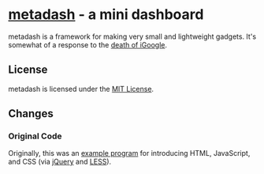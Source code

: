 # [metadash](http://metaist.com/dash) - a mini dashboard
metadash is a framework for making very small and lightweight gadgets. It's
somewhat of a response to the [death of iGoogle][wiki-igoogle].

## License
metadash is licensed under the [MIT License][mit].

## Changes

### Original Code
Originally, this was an [example program][meta-1] for introducing HTML,
JavaScript, and CSS (via [jQuery][jquery] and [LESS][lessc]).

[jquery]: http://jquery.com/
[lessc]: http://lesscss.org/
[meta-1]: http://metaist.com/blog/2012/02/code-review-metadash.html
[mit]: http://www.opensource.org/licenses/mit-license.php
[wiki-igoogle]: http://en.wikipedia.org/wiki/Igoogle#Decommission
